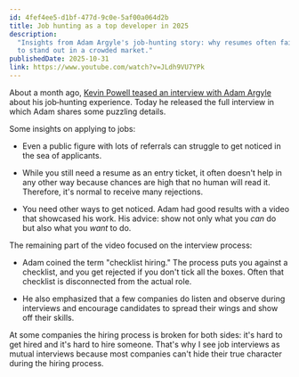 ```yaml
---
id: 4fef4ee5-d1bf-477d-9c0e-5af00a064d2b
title: Job hunting as a top developer in 2025
description:
  "Insights from Adam Argyle's job‑hunting story: why resumes often fail, checklist hiring, and ways
  to stand out in a crowded market."
publishedDate: 2025-10-31
link: https://www.youtube.com/watch?v=JLdh9VU7YPk
---
```


About a month ago,
[Kevin Powell teased an interview with Adam Argyle](https://bsky.app/profile/kevinpowell.co/post/3lzszx3icrk2i)
about his job‑hunting experience. Today he released the full interview in which Adam shares some
puzzling details.

Some insights on applying to jobs:

- Even a public figure with lots of referrals can struggle to get noticed in the sea of applicants.

- While you still need a resume as an entry ticket, it often doesn't help in any other way because
  chances are high that no human will read it. Therefore, it's normal to receive many rejections.

- You need other ways to get noticed. Adam had good results with a video that showcased his work.
  His advice: show not only what you _can_ do but also what you _want_ to do.

The remaining part of the video focused on the interview process:

- Adam coined the term "checklist hiring." The process puts you against a checklist, and you get
  rejected if you don't tick all the boxes. Often that checklist is disconnected from the actual
  role.

- He also emphasized that a few companies do listen and observe during interviews and encourage
  candidates to spread their wings and show off their skills.

At some companies the hiring process is broken for both sides: it's hard to get hired and it's hard
to hire someone. That's why I see job interviews as mutual interviews because most companies can't
hide their true character during the hiring process.
